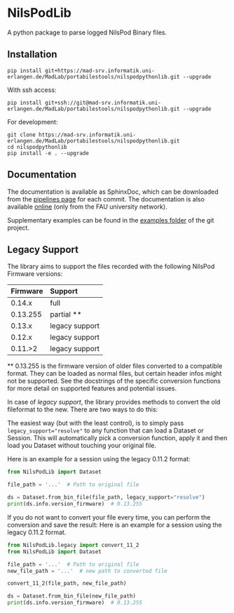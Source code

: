 # NilsPodLib

A python package to parse logged NilsPod Binary files.

## Installation

```
pip install git+https://mad-srv.informatik.uni-erlangen.de/MadLab/portabilestools/nilspodpythonlib.git --upgrade
```

With ssh access:

```
pip install git+ssh://git@mad-srv.informatik.uni-erlangen.de/MadLab/portabilestools/nilspodpythonlib.git --upgrade
```

For development:

```
git clone https://mad-srv.informatik.uni-erlangen.de/MadLab/portabilestools/nilspodpythonlib.git
cd nilspodpythonlib
pip install -e . --upgrade
```

## Documentation

The documentation is available as SphinxDoc, which can be downloaded from the [pipelines page](https://mad-srv.informatik.uni-erlangen.de/MadLab/portabilestools/nilspodpythonlib/-/jobs/artifacts/master/download?job=docs) for each commit.
The documentation is also available [online](http://madlab.mad-pages.informatik.uni-erlangen.de/portabilestools/nilspodpythonlib/README.html) (only from the FAU university network).

Supplementary examples can be found in the [examples folder](https://mad-srv.informatik.uni-erlangen.de/MadLab/portabilestools/nilspodpythonlib/tree/master/examples) of the git project.

## Legacy Support

The library aims to support the files recorded with the following NilsPod Firmware versions:

| Firmware      | Support           |
| ------------- |:------------------|
| 0.14.x        | full              |
| 0.13.255      | partial **        |
| 0.13.x        | legacy support    |
| 0.12.x        | legacy support    |
| 0.11.>2       | legacy support    |


\*\* 0.13.255 is the firmware version of older files converted to a compatible format.
They can be loaded as normal files, but certain header infos might not be supported.
See the docstrings of the specific conversion functions for more detail on supported features and potential issues.

In case of *legacy support*, the library provides methods to convert the old fileformat to the new.
There are two ways to do this:

The easiest way (but with the least control), is to simply pass `legacy_support="resolve"` to any function that can load a Dataset or Session.
This will automatically pick a conversion function, apply it and then load you Dataset without touching your original file.

Here is an example for a session using the legacy 0.11.2 format:
```python
from NilsPodLib import Dataset

file_path = '...'  # Path to original file

ds = Dataset.from_bin_file(file_path, legacy_support="resolve")
print(ds.info.version_firmware)  # 0.13.255
```

If you do not want to convert your file every time, you can perform the conversion and save the result:
Here is an example for a session using the legacy 0.11.2 format.

```python
from NilsPodLib.legacy import convert_11_2
from NilsPodLib import Dataset

file_path = '...'  # Path to original file
new_file_path = '...'  # new path to converted file

convert_11_2(file_path, new_file_path)

ds = Dataset.from_bin_file(new_file_path)
print(ds.info.version_firmware)  # 0.13.255
```
 